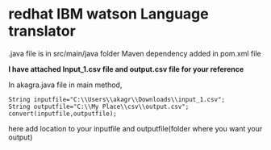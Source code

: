 # redhat IBM watson Language translator 
.java file is in src/main/java folder
Maven dependency added in pom.xml file


**I have attached Input_1.csv file and output.csv file for your reference**

In akagra.java file in main method,
```
String inputfile="C:\\Users\\akagr\\Downloads\\input_1.csv";
String outputfile="C:\\My Place\\csv\\output.csv";
convert(inputfile,outputfile);
```
here add location to your inputfile and outputfile(folder where you want your output)
